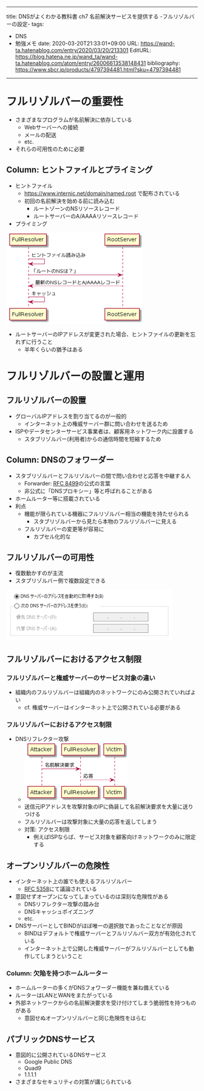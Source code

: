 ---
title: DNSがよくわかる教科書 ch7 名前解決サービスを提供する -フルリゾルバーの設定-
tags:
- DNS
- 勉強メモ
date: 2020-03-20T21:33:01+09:00
URL: https://wand-ta.hatenablog.com/entry/2020/03/20/213301
EditURL: https://blog.hatena.ne.jp/wand_ta/wand-ta.hatenablog.com/atom/entry/26006613538148431
bibliography: https://www.sbcr.jp/products/4797394481.html?sku=4797394481
-------------------------------------


# フルリゾルバーの重要性 #

- さまざまなプログラムが名前解決に依存している
    - Webサーバーへの接続
    - メールの配送
    - etc.
- それらの可用性のために必要


## Column: ヒントファイルとプライミング ##

- ヒントファイル
    - https://www.internic.net/domain/named.root で配布されている
    - 初回の名前解決を始める前に読み込む
        - ルートゾーンのNSリソースレコード
        - ルートサーバーのA/AAAAリソースレコード
- プライミング

![20200321152920](../../../imgs/20200321152920.png)

- ルートサーバーのIPアドレスが変更された場合、ヒントファイルの更新を忘れずに行うこと
    - 半年くらいの猶予はある


# フルリゾルバーの設置と運用 #


## フルリゾルバーの設置 ##

- グローバルIPアドレスを割り当てるのが一般的
    - インターネット上の権威サーバー群に問い合わせを送るため
- ISPやデータセンターサービス事業者は、顧客用ネットワーク内に設置する
    - スタブリゾルバー(利用者)からの通信時間を短縮するため


## Column: DNSのフォワーダー ##

- スタブリゾルバーとフルリゾルバーの間で問い合わせと応答を中継する人
    - Forwarder: [RFC 8499](https://tools.ietf.org/html/rfc8499)の公式の言葉
    - 非公式に「DNSプロキシー」等と呼ばれることがある
- ホームルーター等に搭載されている
- 利点
    - 機能が限られている機器にフルリゾルバー相当の機能を持たせられる
        - スタブリゾルバーから見たら本物のフルリゾルバーに見える
    - フルリゾルバーの変更等が容易に
        - カプセル化的な


## フルリゾルバーの可用性 ##

- 復数動かすのが主流
- スタブリゾルバー側で複数設定できる

![20200321152748](../../../imgs/20200321152748.png)


## フルリゾルバーにおけるアクセス制限 ##

### フルリゾルバーと権威サーバーのサービス対象の違い ###

- 組織内のフルリゾルバーは組織内のネットワークにのみ公開されていればよい
    - cf. 権威サーバーはインターネット上で公開されている必要がある

### フルリゾルバーにおけるアクセス制限 ###

- DNSリフレクター攻撃
    - ![20200321152850](../../../imgs/20200321152850.png)
    - 送信元IPアドレスを攻撃対象のIPに偽装して名前解決要求を大量に送りつける
    - フルリゾルバーは攻撃対象に大量の応答を返してしまう
    - 対策: アクセス制限
        - 例えばISPならば、サービス対象を顧客向けネットワークのみに限定する


## オープンリゾルバーの危険性 ##

- インターネット上の誰でも使えるフルリゾルバー
    - [RFC 5358](https://tools.ietf.org/html/rfc5358)にて議論されている
- 意図せずオープンになってしまっているのは深刻な危険性がある
    - DNSリフレクター攻撃の踏み台
    - DNSキャッシュポイズニング
    - etc.
- DNSサーバーとしてBINDがほぼ唯一の選択肢であったことなどが原因
    - BINDはデフォルトで権威サーバーとフルリゾルバー双方が有効化されている
    - インターネット上で公開した権威サーバーがフルリゾルバーとしても動作してしまうということ


### Column: 欠陥を持つホームルーター ###

- ホームルーターの多くがDNSフォワーダー機能を兼ね備えている
- ルーターはLANとWANをまたがっている
- 外部ネットワークからの名前解決要求を受け付けてしまう脆弱性を持つものがある
    - 意図せぬオープンリゾルバーと同じ危険性をはらむ


## パブリックDNSサービス ##

- 意図的に公開されているDNSサービス
    - Google Public DNS
    - Quad9
    - 1.1.1.1
- さまざまなセキュリティの対策が講じられている

